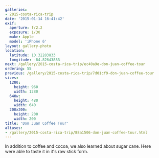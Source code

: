 ```yaml
---
galleries:
- 2015-costa-rica-trip
date: '2015-01-14 16:41:42'
exif:
  aperture: f/2.2
  exposure: 1/30
  make: Apple
  model: 'iPhone 6'
layout: gallery-photo
location:
  latitude: 10.32283833
  longitude: -84.82643833
next: /gallery/2015-costa-rica-trip/ec40a9e-don-juan-coffee-tour
ordering: 55
previous: /gallery/2015-costa-rica-trip/7d01cf9-don-juan-coffee-tour
sizes:
  1280:
    height: 960
    width: 1280
  640w:
    height: 480
    width: 640
  200x200:
    height: 200
    width: 200
title: 'Don Juan Coffee Tour'
aliases:
- /gallery/2015-costa-rica-trip/88a1506-don-juan-coffee-tour.html
---
```


In addition to coffee and cocoa, we also learned about sugar cane. Here were able to taste it in it's raw stick form.
